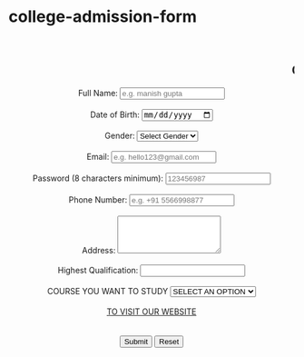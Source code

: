 # college-admission-form
<br>
<!DOCTYPE html>
<html lang="en">
<head>
    <meta charset="UTF-8">
    <meta name="viewport" content="width=device-width, initial-scale=1.0">
    <title>Document</title>
</head>
<body>
    <center> <form> <div> <marquee behavior="left to right " direction=""> <h2>College Admission Form</h2></marquee> 
        <br>
        <label for="name">Full Name:</label>
        <input type="text" id="name" name="name" required placeholder="e.g. manish gupta"></div>
        <br>
        <div><label for="dob">Date of Birth:</label>
        <input type="date" id="dob" name="dob" required placeholder="e.g.11/02/2005"></div>
        <br>
         <div><label for="gender">Gender:</label>
         <select id="gender" name="gender" required>
            <br>
            <option value="">Select Gender</option>
            <br>
            <option value="male">Male</option>
            <br>
            <option value="female">Female</option>
            <br>
            <option value="other">Other</option>
            <br>
        </select></div>
        <br>
        <div><label for="email">Email:</label>
        <input type="email" id="email" name="email" required placeholder="e.g. hello123@gmail.com"></div>
        <br>
        <div>
            <label for="pass">Password (8 characters minimum):</label>
            <input type="password" id="pass" name="password" minlength="8" required placeholder="123456987" />
          </div>
          <br>
        <div><label for="phone">Phone Number:</label>
        <input type="tel" id="phone" name="phone" required placeholder="e.g. +91 5566998877"></div>
        <br>
        <div><label for="address">Address:</label>
        <textarea id="address" name="address" rows="4" required></textarea></div>
        <br>
        <div><label for="qualification">Highest Qualification:</label>
        <input type="text" id="qualification" name="qualification" required></div>
        <br>
        <div>
            <label for="city">COURSE YOU WANT TO STUDY </label>
            <select name="course" id="COURSE">
                <option> SELECT AN OPTION </option>
            <option value="bba ">BBA [DM]</option>
            <option value="BCA">BCA [FSD]</option>
            <option value="b tech"> B TECH [AI IN ML ]</option>
            <option value="b pharma">B. PHARMA</option>
            </select>
            <br>
            <br>
            <div>
                <a href="https://www.collegedekho.com/"> TO VISIT OUR WEBSITE</a>
            </div
        </div>
        <br>
      <br>
        <div class="buttons">
            <button type="submit">Submit</button>
            <button type="reset">Reset</button>
        </div>
        <br>
        <br>
    </form></center>
</body>
</html></div></form>
</body>
</html>
